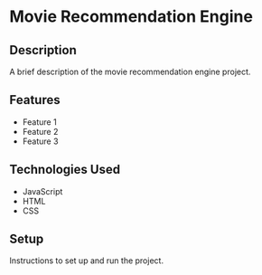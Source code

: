 # Movie Recommendation Engine

## Description

A brief description of the movie recommendation engine project.

## Features

- Feature 1
- Feature 2
- Feature 3

## Technologies Used

- JavaScript
- HTML
- CSS

## Setup

Instructions to set up and run the project.

